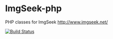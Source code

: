 ImgSeek-php
===========

PHP classes for ImgSeek http://www.imgseek.net/

[![Build Status](https://secure.travis-ci.org/IamPersistent/ImgSeek-php.png?branch=master)](http://travis-ci.org/IamPersistent/ImgSeek-php)
